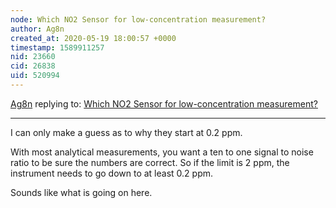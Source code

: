 ```yaml
---
node: Which NO2 Sensor for low-concentration measurement?
author: Ag8n
created_at: 2020-05-19 18:00:57 +0000
timestamp: 1589911257
nid: 23660
cid: 26838
uid: 520994
---
```




[Ag8n](../profile/Ag8n) replying to: [Which NO2 Sensor for low-concentration measurement?](../notes/Alex_Solaga/05-18-2020/which-no2-sensor-for-low-concentration-measurement)

----
I can only make a guess as to why they start at 0.2 ppm.

With most analytical measurements, you want a ten to one signal to noise ratio to be sure the numbers are correct.  So if the limit is 2 ppm, the instrument needs to go down to at least 0.2 ppm.  

Sounds like what is going on here.